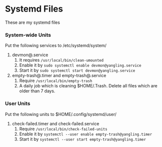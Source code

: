 # Systemd Files

These are my systemd files

### System-wide Units

Put the following services to /etc/systemd/system/

1. devmon@.service
    1. It requires `/usr/local/bin/clean-umounted`
    2. Enable it by `sudo systemctl enable devmon@yangling.service`
    3. Start it by `sudo systemctl start devmon@yangling.service`
2. empty-trash@.timer and empty-trash@.service
    1. Require `/usr/local/bin/empty-trash`
    2. A daily job which is cleaning $HOME/.Trash. Delete all files which are older than 7 days.

### User Units

Put the following units to $HOME/.config/systemd/user/

1. check-failed.timer and check-failed.service
    1. Require `/usr/local/bin/check-failed-units`
    2. Enable it by `systemctl --user enable empty-trash@yangling.timer`
    3. Start it by `systemctl --user start empty-trash@yangling.timer`
